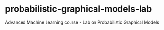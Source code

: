 # probabilistic-graphical-models-lab
Advanced Machine Learning course - Lab on Probabilistic Graphical Models
